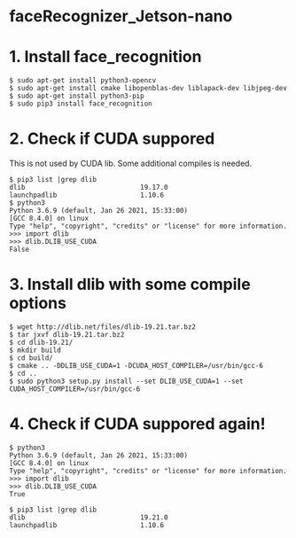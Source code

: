 # faceRecognizer_Jetson-nano

# 1. Install face_recognition
```
$ sudo apt-get install python3-opencv
$ sudo apt-get install cmake libopenblas-dev liblapack-dev libjpeg-dev
$ sudo apt-get install python3-pip
$ sudo pip3 install face_recognition
```

# 2. Check if CUDA suppored
This is not used by CUDA lib. Some additional compiles is needed.
```
$ pip3 list |grep dlib
dlib                             19.17.0
launchpadlib                     1.10.6
$ python3
Python 3.6.9 (default, Jan 26 2021, 15:33:00) 
[GCC 8.4.0] on linux
Type "help", "copyright", "credits" or "license" for more information.
>>> import dlib
>>> dlib.DLIB_USE_CUDA
False
```
# 3. Install dlib with some compile options
```
$ wget http://dlib.net/files/dlib-19.21.tar.bz2
$ tar jxvf dlib-19.21.tar.bz2 
$ cd dlib-19.21/
$ mkdir build
$ cd build/
$ cmake .. -DDLIB_USE_CUDA=1 -DCUDA_HOST_COMPILER=/usr/bin/gcc-6
$ cd ..
$ sudo python3 setup.py install --set DLIB_USE_CUDA=1 --set CUDA_HOST_COMPILER=/usr/bin/gcc-6
```

# 4. Check if CUDA suppored again!
```
$ python3
Python 3.6.9 (default, Jan 26 2021, 15:33:00) 
[GCC 8.4.0] on linux
Type "help", "copyright", "credits" or "license" for more information.
>>> import dlib
>>> dlib.DLIB_USE_CUDA
True

$ pip3 list |grep dlib
dlib                             19.21.0
launchpadlib                     1.10.6
```
